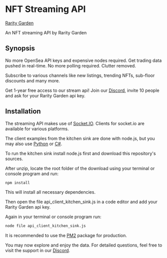 # NFT Streaming API

[Rarity Garden](https://rarity.garden)

An NFT streaming API by Rarity Garden

## Synopsis

No more OpenSea API keys and expensive nodes required. Get trading data pushed in real-time. No more polling required. Clutter removed.

Subscribe to various channels like new listings, trending NFTs, sub-floor discounts and many more.

Get 1-year free access to our stream api! Join our [Discord](https://discord.gg/Ur8XGaurSd), invite 10 people and ask for your Rarity Garden api key.

## Installation

The streaming API makes use of [Socket.IO](https://socket.io/). Clients for socket.io are available for various platforms.

The client examples from the kitchen sink are done with node.js, but you may also use [Python](https://python-socketio.readthedocs.io/en/latest/) or [C#](https://github.com/doghappy/socket.io-client-csharp).

To run the kitchen sink install node.js first and download this repository's sources.

After unzip, locate the root folder of the download using your terminal or console program and run:

```bash
npm install
```

This will install all necessary dependencies.

Then open the file api_client_kitchen_sink.js in a code editor and add your Rarity Garden api key.

Again in your terminal or console program run:

```bash
node file api_client_kitchen_sink.js
```

It is recommended to use the [PM2](https://pm2.keymetrics.io/) package for production.

You may now explore and enjoy the data. For detailed questions, feel free to visit the support in our [Discord](https://discord.gg/Ur8XGaurSd).